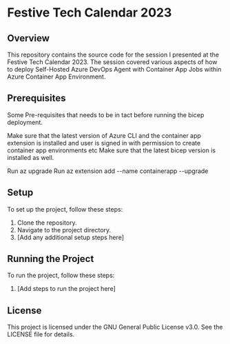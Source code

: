 # Festive Tech Calendar 2023

## Overview
This repository contains the source code for the session I presented at the Festive Tech Calendar 2023. The session covered various aspects of how to deploy Self-Hosted Azure DevOps Agent with Container App Jobs within Azure Container App Environment.

## Prerequisites
Some Pre-requisites that needs to be in tact before running the bicep deployment.

Make sure that the latest version of Azure CLI and the container app extension is installed and user is signed in with permission to create container app environments etc
Make sure that the latest bicep version is installed as well.

Run az upgrade
Run az extension add --name containerapp --upgrade

## Setup
To set up the project, follow these steps:
1. Clone the repository.
2. Navigate to the project directory.
3. [Add any additional setup steps here]

## Running the Project
To run the project, follow these steps:
1. [Add steps to run the project here]


## License
This project is licensed under the GNU General Public License v3.0. See the LICENSE file for details.